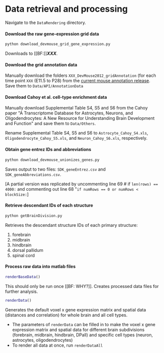 # Data retrieval and processing

Navigate to the `DataRendering` directory.

#### Download the raw gene-expression grid data
```python
python download_devmouse_grid_gene_expression.py
```
Downloads to [[BF:]]___XXX___.

#### Download the grid annotation data

Manually download the folders `XXX_DevMouse2012_gridAnnotation` (for each time point `XXX`  (E11.5 to P28) from the [current mouse annotation release](http://download.alleninstitute.org/informatics-archive/current-release/mouse_annotation/).
Save them to `Data/API/AnnotationData`

#### Download Cahoy et al. cell-type enrichment data

Manually download Supplemental Table S4, S5 and S6 from the Cahoy paper "A Transcriptome Database for Astrocytes, Neurons, and Oligodendrocytes: A New Resource for Understanding Brain Development and Function" and save them to `Data/Others`.

Rename Supplemental Table S4, S5 and S6 to `Astrocyte_Cahoy_S4.xls`, `Oligodendrocyte_Cahoy_S5.xls`, and `Neuron_Cahoy_S6.xls`, respectively.


#### Obtain gene entrez IDs and abbreviations
```python
python download_devmouse_unionizes_genes.py
```
Saves output to two files: `SDK_geneEntrez.csv` and `SDK_geneAbbreviations.csv`.

[A partial version was replicated by uncommenting line 69 # if `len(rows) == 4000:` and commenting out line 68 "`if numRows == 0 or numRows < blockSize:`]

#### Retrieve descendant IDs of each structure
```python
python getBrainDivision.py
```
Retrieves the descendant structure IDs of each primary structure:
1. forebrain
2. midbrain
3. hindbrain
4. dorsal pallidum
5. spinal cord

#### Process raw data into matlab files
```matlab
renderBaseData()
```
This should only be run once [[BF: WHY?]].
Creates processed data files for further analysis.

```matlab
renderData()
```
Generates the default voxel x gene expression matrix and spatial data (distances and correlation) for whole brain and all cell types.

* The parameters of `renderData` can be filled in to make the voxel x gene expression matrix and spatial data for different brain subdivisions (forebrain, midbrain, hindbrain, DPall) and specific cell types (neuron, astrocytes, oligodendrocytes)
* To render all data at once, run `renderDataAll`
